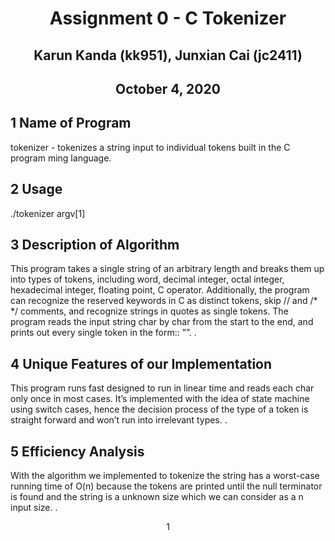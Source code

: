 <h1 align="center"> Assignment 0 - C Tokenizer</h1>

  <h2 align="center"> Karun Kanda (kk951), Junxian Cai (jc2411)</h2>

 <h2 align="center"> October 4, 2020 </h2>

<h2> 1 Name of Program </h2>
 <p>tokenizer - tokenizes a string input to individual tokens built in the C program
ming language.</p>

<h2>  2 Usage </h2>

 <p>./tokenizer argv[1] </p>

<h2> 3 Description of Algorithm </h2>

 <p>This program takes a single string of an arbitrary length and breaks them up
into types of tokens, including word, decimal integer, octal integer, hexadecimal
integer, floating point, C operator. Additionally, the program can recognize the
reserved keywords in C as distinct tokens, skip // and /* */ comments, and
recognize strings in quotes as single tokens. The program reads the input string
char by char from the start to the end, and prints out every single token in the
form:<token type>: ”<token name>”. .</p>

<h2> 4 Unique Features of our Implementation </h2>

 <p>This program runs fast designed to run in linear time and reads each char only
once in most cases. It’s implemented with the idea of state machine using switch
cases, hence the decision process of the type of a token is straight forward and
won’t run into irrelevant types. .</p>

<h2> 5 Efficiency Analysis </h2>

 <p>With the algorithm we implemented to tokenize the string has a worst-case
running time of O(n) because the tokens are printed until the null terminator
is found and the string is a unknown size which we can consider as a n input
size. .</p>

<p style="text-align: center;">1</p>




